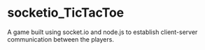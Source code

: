 # socketio_TicTacToe
A game built using socket.io and node.js to establish client-server communication between the players.
